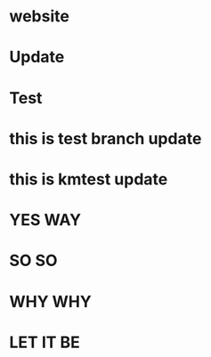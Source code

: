 # website

# Update

# Test

# this is test branch update

# this is kmtest update

# YES WAY

# SO SO



# WHY WHY


# LET IT BE
